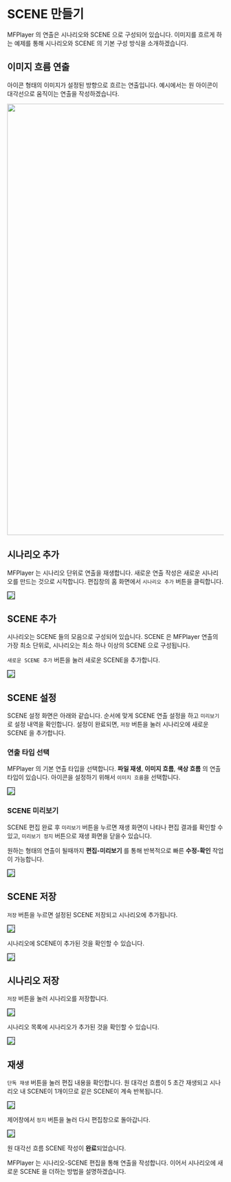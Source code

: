# SCENE 만들기
MFPlayer 의 연출은 시나리오와 SCENE 으로 구성되어 있습니다.
이미지를 흐르게 하는 예제를 통해 시나리오와 SCENE 의 기본 구성 방식을 소개하겠습니다.

## 이미지 흐름 연출
아이콘 형태의 이미지가 설정된 방향으로 흐르는 연출입니다.
예시에서는 원 아이콘이 대각선으로 움직이는 연출을 작성하겠습니다.

<img src="./img/icon/circleDiagonal.jpg" width="1000"/>

## 시나리오 추가
MFPlayer 는 시나리오 단위로 연출을 재생합니다.
새로운 연출 작성은 새로운 시나리오를 만드는 것으로 시작합니다.
편집창의 홈 화면에서 `시나리오 추가` 버튼을 클릭합니다.

<img src="./img/icon/addScenario.jpg" style="border: 1px solid"/>

## SCENE 추가 
시나리오는 SCENE 들의 모음으로 구성되어 있습니다.
SCENE 은 MFPlayer 연출의 가장 최소 단위로, 시나리오는 최소 하나 이상의 SCENE 으로 구성됩니다.

`새로운 SCENE 추가` 버튼을 눌러 새로운 SCENE을 추가합니다.

<img src="./img/icon/addNewScene.jpg" style="border: 1px solid"/>

## SCENE 설정
SCENE 설정 화면은 아래와 같습니다.
순서에 맞게 SCENE 연출 설정을 하고 `미리보기`로 설정 내역을 확인합니다.
설정이 완료되면, `저장` 버튼을 눌러 시나리오에 새로운 SCENE 을 추가합니다.  

### 연출 타입 선택
MFPlayer 의 기본 연출 타입을 선택합니다.
**파일 재생**, **이미지 흐름**, **색상 흐름** 의 연출 타입이 있습니다.
아이콘을 설정하기 위해서 `이미지 흐름`을 선택합니다.

<img src="./img/icon/setScene.jpg" style="border: 1px solid"/>

### SCENE 미리보기
SCENE 편집 완료 후 `미리보기` 버튼을 누르면 재생 화면이 나타나 편집 결과를 확인할 수 있고,
`미리보기 정지` 버튼으로 재생 화면을 닫을수 있습니다.

원하는 형태의 연출이 될때까지 **편집-미리보기** 를 통해 반복적으로 빠른 **수정-확인** 작업이 가능합니다.

<img src="./img/icon/previewScene.jpg" style="border: 1px solid"/>

## SCENE 저장
`저장` 버튼을 누르면 설정된 SCENE 저장되고 시나리오에 추가됩니다.

<img src="./img/icon/saveScene.jpg" style="border: 1px solid"/>

시나리오에 SCENE이 추가된 것을 확인할 수 있습니다.

<img src="./img/icon/scenarioScenes.jpg" style="border: 1px solid"/>

## 시나리오 저장
`저장` 버튼을 눌러 시나리오를 저장합니다.

<img src="./img/icon/saveScenario.jpg" style="border: 1px solid"/>

시나리오 목록에 시나리오가 추가된 것을 확인할 수 있습니다.

<img src="./img/icon/scenarioList.jpg" style="border: 1px solid"/>

## 재생
`단독 재생` 버튼을 눌러 편집 내용을 확인합니다.
원 대각선 흐름이 5 초간 재생되고 시나리오 내 SCENE이 1개이므로 같은 SCENE이 계속 반복됩니다.

<img src="./img/icon/playScenario.jpg" style="border: 1px solid"/>

제어창에서 `정지` 버튼을 눌러 다시 편집창으로 돌아갑니다.

<img src="./img/scenario/stopScenario.jpg" style="border: 1px solid"/>

원 대각선 흐름 SCENE 작성이 **완료**되었습니다.  

MFPlayer 는 시나리오-SCENE 편집을 통해 연출을 작성합니다.
이어서 시나리오에 새로운 SCENE 을 더하는 방법을 설명하겠습니다.
